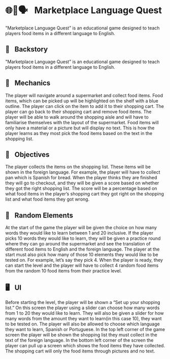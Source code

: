 
# **🌐🛒🗣️&ensp; Marketplace Language Quest**
"Marketplace Language Quest” is an educational game designed to teach players food items in a different language to English.  







## **📜&ensp; Backstory**
"Marketplace Language Quest” is an educational game designed to teach players food items in a different language to English.  







## **🔧&ensp; Mechanics**
The player will navigate around a supermarket and collect food items. Food items, which can be picked up will be highlighted on the shelf with a blue outline. The player can click on the item to add it to their shopping cart. The player can go back to their shopping cart and remove food items. The  player will be able to walk around the shopping aisle and will have to familiarise themselves with the layout of the supermarket. Food items will only have a material or a picture but will display no text. This is how the player learns as they most pick the food items based on the text in the shopping list.
## **🎯&ensp; Objectives**
The player collects the items on the shopping list. These items will be shown in the foreign language. For example, the player will have to collect pan which is Spanish for bread. When the player thinks they are finished they will go to checkout, and they will be given a score based on whether they got the right shopping list. The score will be a percentage based on what food items in the player’s shopping cart they got right on the shopping list and what food items they got wrong.
## **🎲&ensp; Random Elements**
At the start of the game the player will be given the choice on how many words they would like to learn between 1 and 20 inclusive. If the player picks 10 words they would like to learn, they will be given a  practice round where they can go around the supermarket and see the translation of different food items to English and the foreign language. The player at the start must also pick how many of those 10 elements they would like to be tested on. For example, let’s say they pick 4.  When the player is ready, they can start the level and the player will have to collect 4 random food items from the random 10 food items from their practice level.
## **🖥️&ensp; UI**

Before starting the level, the player will be shown a “Set up your shopping list.” On this screen the player using a slider can choose how many words from 1 to 20 they would like to learn. They will also be given a slider for how many words from the amount they want to learn(in this case 10), they want to be tested on. The player will also be allowed to choose which language they want to learn, Spanish or Portuguese. In the top left corner of the game screen the player will be shown the shopping list they must collect in the text of the foreign language. In the bottom left corner of the screen the player can pull up a screen which shows the food items they have collected. The shopping cart will only the food items through pictures and no text.
